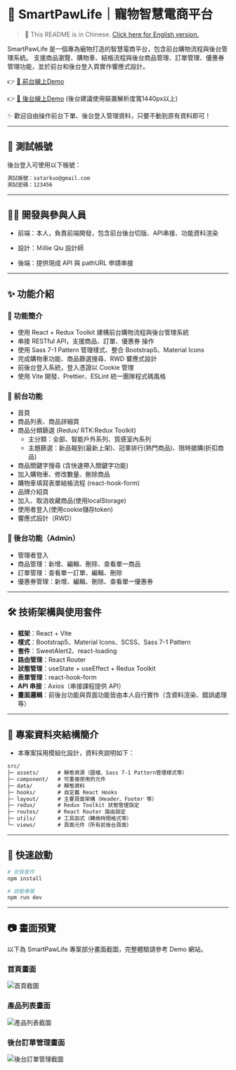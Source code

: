 # 🐾 SmartPawLife｜寵物智慧電商平台

> 📘 This README is in Chinese. [Click here for English version.](./README_EN.md)

SmartPawLife 是一個專為寵物打造的智慧電商平台，包含前台購物流程與後台管理系統。
支援商品瀏覽、購物車、結帳流程與後台商品管理、訂單管理、優惠券管理功能，並於前台和後台登入頁實作響應式設計。

👉 [🔗 前台線上Demo](https://satarkuo.github.io/SmartPawLife/)

👉 [🔗 後台線上Demo](https://satarkuo.github.io/SmartPawLife/#/login) (後台建議使用裝置解析度寬1440px以上)

✨ 歡迎自由操作前台下單、後台登入管理資料，只要不動到原有資料即可！

---

## 🔐 測試帳號

後台登入可使用以下帳號：

```txt
測試帳號：satarkuo@gmail.com
測試密碼：123456
```

---

## 🙋‍♀️ 開發與參與人員

- 前端：本人，負責前端開發，包含前台後台切版、API串接、功能資料渲染

- 設計：Ｍillie Qiu 設計師

- 後端：提供現成 API 與 pathURL 申請串接

---

## ✨ 功能介紹

### 🔸 功能簡介

- 使用 React + Redux Toolkit 建構前台購物流程與後台管理系統
- 串接 RESTful API，支援商品、訂單、優惠券 操作
- 使用 Sass 7-1 Pattern 管理樣式、整合 Bootstrap5、Material Icons
- 完成購物車功能、商品篩選搜尋、RWD 響應式設計
- 前後台登入系統，登入憑證以 Cookie 管理
- 使用 Vite 開發、Prettier、ESLint 統一團隊程式碼風格

### 🔸 前台功能

- 首頁
- 商品列表、商品詳細頁
- 商品分類篩選 (Redux/ RTK:Redux Toolkit)
  - 主分類：全部、智能戶外系列、質感室內系列
  - 主題篩選：新品報到(最新上架)、冠軍排行(熱門商品)、限時搶購(折扣商品)
- 商品關鍵字搜尋 (含快速帶入關鍵字功能)
- 加入購物車、修改數量、刪除商品
- 購物車填寫表單結帳流程 (react-hook-form)
- 品牌介紹頁
- 加入、取消收藏商品(使用localStorage)
- 使用者登入(使用cookie儲存token)
- 響應式設計（RWD）

### 🔸 後台功能（Admin）

- 管理者登入
- 商品管理：新增、編輯、刪除、查看單一商品
- 訂單管理：查看單一訂單、編輯、刪除
- 優惠券管理：新增、編輯、刪除、查看單一優惠券

---

## 🛠 技術架構與使用套件

- **框架**：React + Vite
- **樣式**：Bootstrap5、Material Icons、SCSS、Sass 7-1 Pattern
- **套件**：SweetAlert2、react-loading
- **路由管理**：React Router
- **狀態管理**：useState + useEffect + Redux Toolkit
- **表單管理**：react-hook-form
- **API 串接**：Axios（串接課程提供 API）
- **畫面邏輯**：前後台功能與頁面功能皆由本人自行實作（含資料渲染、錯誤處理等）

---

## 📁 專案資料夾結構簡介

- 本專案採用模組化設計，資料夾說明如下：

```txt
src/
├─ assets/      # 靜態資源（圖檔、Sass 7-1 Pattern管理樣式等）
├─ component/   # 可重複使用的元件
├─ data/        # 靜態資料
├─ hooks/       # 自定義 React Hooks
├─ layout/      # 主要頁面架構（Header、Footer 等）
├─ redux/       # Redux Toolkit 狀態管理設定
├─ routes/      # React Router 路由設定
├─ utils/       # 工具函式（轉換時間格式等）
└─ views/       # 頁面元件（所有前後台頁面）
```

---

## 🚀 快速啟動

```bash
# 安裝套件
npm install

# 啟動專案
npm run dev
```

---

## 📷 畫面預覽

以下為 SmartPawLife 專案部分畫面截圖，完整體驗請參考 Demo 網站。

### 首頁畫面

![首頁截圖](./screenshots/home.png)

### 產品列表畫面

![產品列表截圖](./screenshots/productList.png)

### 後台訂單管理畫面

![後台訂單管理截圖](./screenshots/adminSingleOrder.png)
